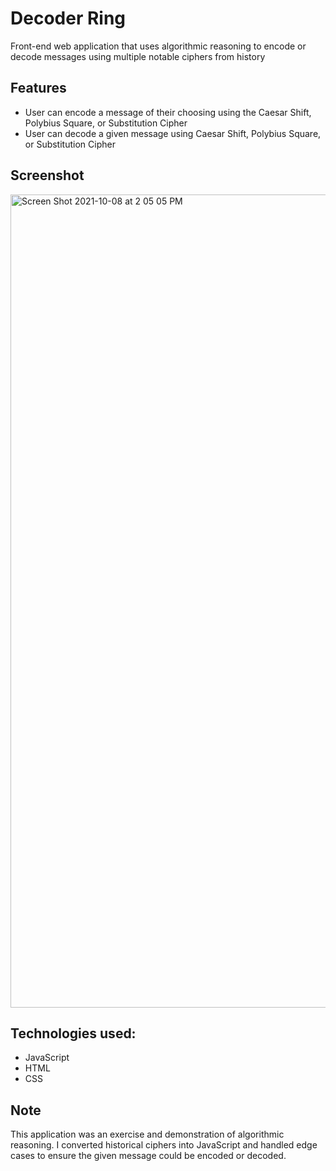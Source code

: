 # Decoder Ring

Front-end web application that uses algorithmic reasoning to encode or decode messages using multiple notable ciphers from history

## Features
* User can encode a message of their choosing using the Caesar Shift, Polybius Square, or Substitution Cipher
* User can decode a given message using Caesar Shift, Polybius Square, or Substitution Cipher

## Screenshot

<img width="1301" alt="Screen Shot 2021-10-08 at 2 05 05 PM" src="https://user-images.githubusercontent.com/26908476/136612727-c9435d89-aa28-45c2-a040-1c51c263191f.png">

## Technologies used:
* JavaScript
* HTML
* CSS

## Note
This application was an exercise and demonstration of algorithmic reasoning. I converted historical ciphers into JavaScript and handled edge cases to ensure the given message could be encoded or decoded.
